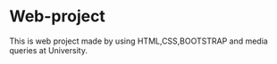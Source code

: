 # Web-project
This is  web project made by using HTML,CSS,BOOTSTRAP and media queries at University.
